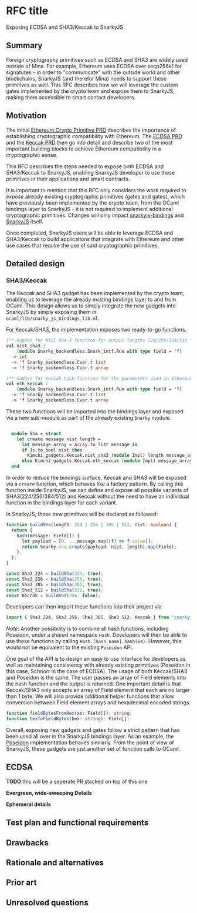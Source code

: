 # RFC title

[title]: #title

Exposing ECDSA and SHA3/Keccak to SnarkyJS

## Summary

[summary]: #summary

Foreign cryptography primitives such as ECDSA and SHA3 are widely used outside of Mina. For example, Ethereum uses ECDSA over secp256k1 for signatures - in order to "communicate" with the outside world and other blockchains, SnarkyJS (and therefor Mina) needs to support these primitives as well. This RFC describes how we will leverage the custom gates implemented by the crypto team and expose them to SnarkyJS, making them accessible to smart contact developers.

## Motivation

[motivation]: #motivation

The initial [Ethereum Crypto Primitive PRD](https://www.notion.so/minaprotocol/Ethereum-Primitives-Support-PRD-d89af720e1c94f7b90166709432e7bd5) describes the importance of establishing cryptographic compatibility with Ethereum. The [ECDSA PRD](https://www.notion.so/minaprotocol/ECDSA-ver-gadget-PoC-PRD-9458c38adf204d6b922deb8eed1ac193) and the
[Keccak PRD](https://www.notion.so/minaprotocol/Keccak-gadget-PoC-PRD-59b024bce9d5441c8a00a0fcc9b356ae) then go into detail and describe two of the most important building blocks to achieve Ethereum compatibility in a cryptographic sense.

This RFC describes the steps needed to expose both ECDSA and SHA3/Keccak to SnarkyJS, enabling SnarkyJS developer to use these primitives in their applications and smart contracts.

It is important to mention that this RFC only considers the work required to _expose_ already existing cryptographic primitives (gates and gates), which have previously been implemented by the crypto team, from the OCaml bindings layer to SnarkyJS - it is not required to implement additional cryptographic primitives. Changes will only impact [snarkyjs-bindings](https://github.com/o1-labs/snarkyjs-bindings) and [SnarkyJS](https://github.com/o1-labs/snarkyjs) itself.

Once completed, SnarkyJS users will be able to leverage ECDSA and SHA3/Keccak to build applications that integrate with Ethereum and other use cases that require the use of said cryptographic primitives.

## Detailed design

[detailed-design]: #detailed-design

### SHA3/Keccak

The Keccak and SHA3 gadget has been implemented by the crypto team, enabling us to leverage the already existing bindings layer to and from OCaml. This design allows us to simply integrate the new gadgets into SnarkyJS by simply exposing them in `ocaml/lib/snarky_js_bindings_lib.ml`.

For Keccak/SHA3, the implementation exposes two ready-to-go functions.

```ocaml
(** Gagdet for NIST SHA-3 function for output lengths 224/256/384/512 *)
val nist_sha3 :
    (module Snarky_backendless.Snark_intf.Run with type field = 'f)
  -> int
  -> 'f Snarky_backendless.Cvar.t list
  -> 'f Snarky_backendless.Cvar.t array

(** Gadget for Keccak hash function for the parameters used in Ethereum *)
val eth_keccak :
    (module Snarky_backendless.Snark_intf.Run with type field = 'f)
  -> 'f Snarky_backendless.Cvar.t list
  -> 'f Snarky_backendless.Cvar.t array

```

These two functions will be imported into the bindings layer and exposed via a new sub-module as part of the already existing `Snarky` module.

```ocaml

  module Sha = struct
    let create message nist length =
      let message_array = Array.to_list message in
      if Js.to_bool nist then
        Kimchi_gadgets.Keccak.nist_sha3 (module Impl) length message_array
      else Kimchi_gadgets.Keccak.eth_keccak (module Impl) message_array
  end

```

In order to reduce the bindings surface, Keccak and SHA3 will be exposed via a `create` function, which behaves like a factory pattern.
By calling this function inside SnarkyJS, we can define and expose all possible variants of SHA3(224/256/384/512) and Keccak without the need to have an individual function in the bindings layer for each variant.

In SnarkyJS, these new primitives will be declared as followed:

```ts
function buildSha(length: 224 | 256 | 385 | 512, nist: boolean) {
  return {
    hash(message: Field[]) {
      let payload = [0, ...message.map((f) => f.value)];
      return Snarky.sha.create(payload, nist, length).map(Field);
    },
  };
}

const Sha3_224 = buildSha(224, true);
const Sha3_256 = buildSha(256, true);
const Sha3_385 = buildSha(385, true);
const Sha3_512 = buildSha(512, true);
const Keccak = buildSha(256, false);
```

Developers can then import these functions into their project via

```ts
import { Sha3_224, Sha3_256, Sha3_385, Sha3_512, Keccak } from "snarkyjs";
```

_Note_: Another possibility is to combine all hash functions, including Poseidon, under a shared namespace `Hash`. Developers will then be able to use these functions by calling `Hash.[hash_name].hash(xs)`. However, this would not be equivalent to the existing `Poseidon` API.

One goal of the API is to design an easy to use interface for developers as well as maintaining consistency with already existing primitives (Poseidon in this case, Schnorr in the case of ECDSA).
The usage of both Keccak/SHA3 and Poseidon is the same: The user passes an array of Field elements into the hash function and the output is returned. One important detail is that Keccak/SHA3 only accepts an array of Field element that each are no larger than 1 byte. We will also provide additional helper functions that allow conversion between Field element arrays and hexadecimal encoded strings.

```ts
function fieldBytesFromHex(xs: Field[]): string;
function hexToFieldBytes(hex: string): Field[];
```

Overall, exposing new gadgets and gates follow a strict pattern that has been used all over in the SnarkyJS bindings layer. As an example, the [Poseidon](https://github.com/o1-labs/snarkyjs-bindings/blob/main/ocaml/lib/snarky_js_bindings_lib.ml#L386) implementation behaves similarly. From the point of view of SnarkyJS, these gadgets are just another set of function calls to OCaml.

## ECDSA

**TODO** this will be a seperate PR stacked on top of this one

**Evergreen, wide-sweeping Details**

**Ephemeral details**

## Test plan and functional requirements

[test-plan-and-functional-requirements]: #test-plan-and-functional-requirements

## Drawbacks

[drawbacks]: #drawbacks

## Rationale and alternatives

[rationale-and-alternatives]: #rationale-and-alternatives

## Prior art

[prior-art]: #prior-art

## Unresolved questions

[unresolved-questions]: #unresolved-questions
